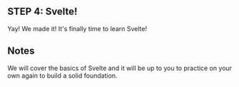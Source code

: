 ## STEP 4: Svelte!

Yay! We made it! It's finally time to learn Svelte!

## Notes

We will cover the basics of Svelte and it will be up to you to practice on your own again to build a solid foundation.
